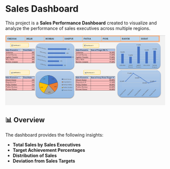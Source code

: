 # Sales Dashboard

This project is a **Sales Performance Dashboard** created to visualize and analyze the performance of sales executives across multiple regions.

![Dashboard Screenshot](https://github.com/amitsawant3892/Finance_Target_Dashboard/blob/main/dashboard1.png)


## 📊 Overview

The dashboard provides the following insights:

- **Total Sales by Sales Executives**
- **Target Achievement Percentages**
- **Distribution of Sales**
- **Deviation from Sales Targets**
